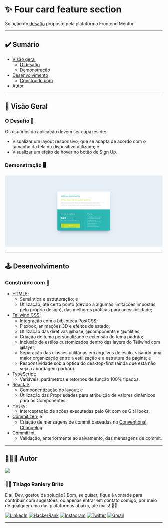 # ✨ Four card feature section

Solução do [desafio](https://www.frontendmentor.io/challenges/single-price-grid-component-5ce41129d0ff452fec5abbbc) proposto pela plataforma Frontend Mentor.

---

## ✔️ Sumário

- [Visão geral](#-visão-geral)
  - [O desafio](#o-desafio-)
  - [Demonstração](#demonstração-%EF%B8%8F)
- [Desenvolvimento](#%EF%B8%8F-desenvolvimento)
  - [Construído com](#construído-com-)
- [Autor](#-autor)

---

## 🔎 Visão Geral

### O Desafio 🎯

Os usuários da aplicação devem ser capazes de:

- Visualizar um layout responsivo, que se adapta de acordo com o tamanho da tela do dispositivo utilizado; e
- Visualizar um efeito de hover no botão de Sign Up.

### Demonstração 🖥️

![](./.github/demo.png)

---

## 🕹️ Desenvolvimento

### Construído com 🔮

- [HTML5](https://devdocs.io/html/);
  - Semântica e estruturação; e
  - Utilização, até certo ponto (devido a algumas limitações impostas pelo próprio design), das melhores práticas para acessibilidade;
- [Tailwind CSS](https://tailwindcss.com/);
  - Integração com a biblioteca PostCSS;
  - Flexbox, animações 3D e efeitos de estado;
  - Utilização das diretivas @base, @components e @utilities;
  - Criação de tema personalizado e extensão do tema padrão;
  - Inclusão de estilos customizados dentro das layers do Tailwind com @layer;
  - Separação das classes utilitárias em arquivos de estilo, visando uma maior organização entre a estilização e a estrutura da página; e
  - Responsividade sob a óptica do desktop-first (ainda que esta não seja a abordagem padrão).
- [TypeScript](https://www.typescriptlang.org/);
  - Variáveis, parâmetros e retornos de função 100% tipados.
- [ReactJS](https://reactjs.org/);
  - Componentização do layout; e
  - Utilização das Propriedades para atribuição de valores dinâmicos para os Componentes.
- [Husky](https://typicode.github.io/husky/#/);
  - Interceptação de ações executadas pelo Git com os Git Hooks.
- [Commitizen](https://github.com/commitizen/cz-cli); e
  - Criação de mensagens de commit baseadas no [Conventional Changelog](https://github.com/conventional-changelog/conventional-changelog).
- [Commitlint](https://commitlint.js.org/#/).
  - Validação, anteriormente ao salvamento, das mensagens de commit.

---

## 👨🏽‍🎓 Autor

<div>
  <img src="https://github.com/trybrito.png" width="150px" />

  <div>
    <h3>
      🤝🏽 Thiago Raniery Brito
    </h3>
    <p>
      E aí, Dev, gostou da solução? Bom, se quiser, fique à vontade para contribuir com sugestões, ou apenas entrar em contato comigo, por meio de qualquer uma das plataformas abaixo, até mais! 👋🏽
    </p>
  </div>
  
  <div>
    <a href="https://www.linkedin.com/in/trybrito/" rel="nofollow">
      <img src="https://img.shields.io/badge/LinkedIn-0077B5?style=for-the-badge&logo=linkedin&logoColor=white" alt="LinkedIn" /></a>
    <a href="https://www.hackerrank.com/thiagobritotrs" rel="nofollow">
      <img src="https://img.shields.io/badge/-Hackerrank-2EC866?style=for-the-badge&logo=HackerRank&logoColor=white" alt="HackerRank" /></a>
    <a href="https://www.instagram.com/trybrito/" rel="nofollow">
      <img src="https://img.shields.io/badge/Instagram-E4405F?style=for-the-badge&logo=instagram&logoColor=white" alt="Instagram" /></a>
    <a href="https://twitter.com/trybrito" rel="nofollow">
      <img src="https://img.shields.io/badge/Twitter-1DA1F2?style=for-the-badge&logo=twitter&logoColor=white" alt="Twitter" /></a>
    <a href="mailto:thiagobritotrs@gmail.com" rel="nofollow">
      <img src="https://img.shields.io/badge/Gmail-D14836?style=for-the-badge&logo=gmail&logoColor=white" alt="Gmail" /></a>
  </div>
</div>

---

